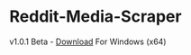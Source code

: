 # Reddit-Media-Scraper

v1.0.1 Beta - [Download](https://drive.google.com/file/d/1f7kegw85uXIPK_wTj5guK37wZhsgCYGf/view?usp=sharing) For Windows (x64)
